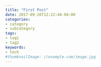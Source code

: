 ```yaml
---
title: "First Post"
date: 2017-09-26T12:22:44-04:00
categories:
- category
- subcategory
tags:
- tag1
- tag2
keywords:
- tech
#thumbnailImage: //example.com/image.jpg
---
```


<!--more-->
